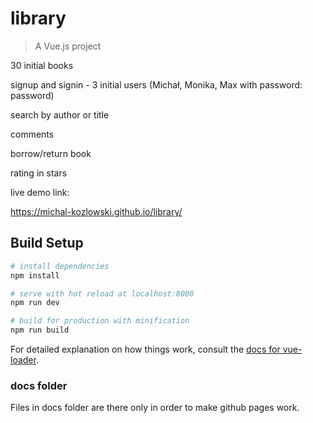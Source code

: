 # library

> A Vue.js project

30 initial books

signup and signin - 3 initial users (Michał, Monika, Max with password: password)

search by author or title

comments

borrow/return book

rating in stars

live demo link:

https://michal-kozlowski.github.io/library/

## Build Setup

``` bash
# install dependencies
npm install

# serve with hot reload at localhost:8080
npm run dev

# build for production with minification
npm run build
```

For detailed explanation on how things work, consult the [docs for vue-loader](http://vuejs.github.io/vue-loader).

### docs folder
Files in docs folder are there only in order to make github pages work.
